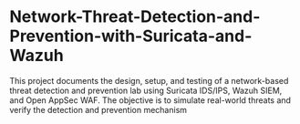 # Network-Threat-Detection-and-Prevention-with-Suricata-and-Wazuh
This project documents the design, setup, and testing of a network-based threat detection and prevention lab using Suricata IDS/IPS, Wazuh SIEM, and Open AppSec WAF. The objective is to simulate real-world threats and verify the detection and prevention mechanism
